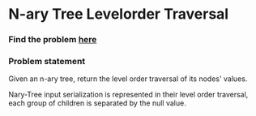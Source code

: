 # N-ary Tree Levelorder Traversal

### Find the problem [here](https://leetcode.com/problems/n-ary-tree-level-order-traversal/) 

### Problem statement
Given an n-ary tree, return the level order traversal of its nodes' values.

Nary-Tree input serialization is represented in their level order traversal, each group of children is separated by the null value.